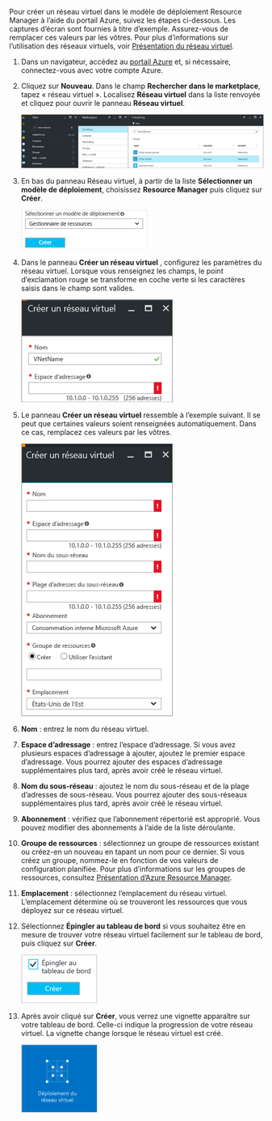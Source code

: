 Pour créer un réseau virtuel dans le modèle de déploiement Resource Manager à l’aide du portail Azure, suivez les étapes ci-dessous. Les captures d’écran sont fournies à titre d’exemple. Assurez-vous de remplacer ces valeurs par les vôtres. Pour plus d’informations sur l’utilisation des réseaux virtuels, voir [Présentation du réseau virtuel](../articles/virtual-network/virtual-networks-overview.md).

1. Dans un navigateur, accédez au [portail Azure](http://portal.azure.com) et, si nécessaire, connectez-vous avec votre compte Azure.
2. Cliquez sur **Nouveau**. Dans le champ **Rechercher dans le marketplace**, tapez « réseau virtuel ». Localisez **Réseau virtuel** dans la liste renvoyée et cliquez pour ouvrir le panneau **Réseau virtuel**.
   
    ![Panneau de ressources Locate Virtual Network (Localiser le réseau virtuel)](./media/vpn-gateway-basic-vnet-rm-portal-include/newvnetportal700.png "Locate virtual network resource blade")
3. En bas du panneau Réseau virtuel, à partir de la liste **Sélectionner un modèle de déploiement**, choisissez **Resource Manager** puis cliquez sur **Créer**.

    ![Sélectionner Resource Manager](./media/vpn-gateway-basic-vnet-rm-portal-include/resourcemanager250.png "Select Resource Manager")

1. Dans le panneau **Créer un réseau virtuel** , configurez les paramètres du réseau virtuel. Lorsque vous renseignez les champs, le point d’exclamation rouge se transforme en coche verte si les caractères saisis dans le champ sont valides.
   
    ![Validation du champ](./media/vpn-gateway-basic-vnet-rm-portal-include/checkmark300.png "Field validation")
2. Le panneau **Créer un réseau virtuel** ressemble à l’exemple suivant. Il se peut que certaines valeurs soient renseignées automatiquement. Dans ce cas, remplacez ces valeurs par les vôtres.
   
    ![Panneau Créer un réseau virtuel](./media/vpn-gateway-basic-vnet-rm-portal-include/createvnet300.png "Create virtual network blade")
3. **Nom** : entrez le nom du réseau virtuel.
4. **Espace d’adressage** : entrez l’espace d’adressage. Si vous avez plusieurs espaces d’adressage à ajouter, ajoutez le premier espace d’adressage. Vous pourrez ajouter des espaces d’adressage supplémentaires plus tard, après avoir créé le réseau virtuel.
5. **Nom du sous-réseau** : ajoutez le nom du sous-réseau et de la plage d’adresses de sous-réseau. Vous pourrez ajouter des sous-réseaux supplémentaires plus tard, après avoir créé le réseau virtuel.
6. **Abonnement** : vérifiez que l’abonnement répertorié est approprié. Vous pouvez modifier des abonnements à l’aide de la liste déroulante.
7. **Groupe de ressources** : sélectionnez un groupe de ressources existant ou créez-en un nouveau en tapant un nom pour ce dernier. Si vous créez un groupe, nommez-le en fonction de vos valeurs de configuration planifiée. Pour plus d’informations sur les groupes de ressources, consultez [Présentation d’Azure Resource Manager](../articles/azure-resource-manager/resource-group-overview.md#resource-groups).
8. **Emplacement** : sélectionnez l’emplacement du réseau virtuel. L’emplacement détermine où se trouveront les ressources que vous déployez sur ce réseau virtuel.
9. Sélectionnez **Épingler au tableau de bord** si vous souhaitez être en mesure de trouver votre réseau virtuel facilement sur le tableau de bord, puis cliquez sur **Créer**.
   
   ![Épingler au tableau de bord](./media/vpn-gateway-basic-vnet-rm-portal-include/pintodashboard150.png "pin to dashboard")
10. Après avoir cliqué sur **Créer**, vous verrez une vignette apparaître sur votre tableau de bord. Celle-ci indique la progression de votre réseau virtuel. La vignette change lorsque le réseau virtuel est créé.
    
    ![Mosaïque de création du réseau virtuel](./media/vpn-gateway-basic-vnet-rm-portal-include/deploying150.png "Creating virtual network tile")


